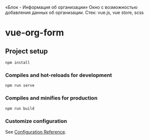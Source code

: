 «Блок - Информация об организации»
Окно с возможностью добавления данных об организации.
Стек: vue.js, vue store, scss
# vue-org-form

## Project setup
```
npm install
```

### Compiles and hot-reloads for development
```
npm run serve
```

### Compiles and minifies for production
```
npm run build
```

### Customize configuration
See [Configuration Reference](https://cli.vuejs.org/config/).
